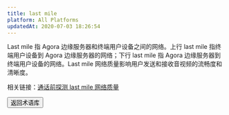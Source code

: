 ```yaml
---
title: last mile
platform: All Platforms
updatedAt: 2020-07-03 18:26:54
---
```

Last mile 指 Agora 边缘服务器和终端用户设备之间的网络。上行 last mile 指终端用户设备到 Agora 边缘服务器的网络；下行 last mile 指 Agora 边缘服务器到终端用户设备的网络。Last mile 网络质量影响用户发送和接收音视频的流畅度和清晰度。

<div class="alert info">相关链接：<a href="https://docs.agora.io/cn/Interactive%20Broadcast/lastmile_quality_android?platform=Android">通话前探测 last mile 网络质量</a></div>

<a href="./terms"><button>返回术语库</button></a>